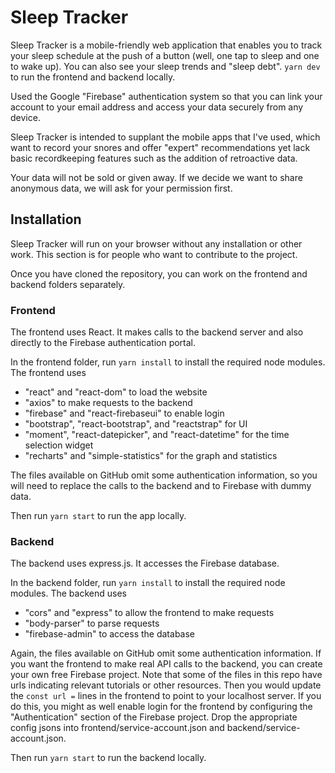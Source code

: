 # Sleep Tracker

Sleep Tracker is a mobile-friendly web application that enables you to track your sleep schedule at the push of a button (well, one tap to sleep and one to wake up). You can also see your sleep trends and "sleep debt". `yarn dev` to run the frontend and backend locally.

Used the Google "Firebase" authentication system so that you can link your account to your email address and access your data securely from any device.


Sleep Tracker is intended to supplant the mobile apps that I've used, which want to record your snores and offer "expert" recommendations yet lack basic recordkeeping features such as the addition of retroactive data.

Your data will not be sold or given away. If we decide we want to share anonymous data, we will ask for your permission first.

## Installation
Sleep Tracker will run on your browser without any installation or other work. This section is for people who want to contribute to the project.

Once you have cloned the repository, you can work on the frontend and backend folders separately.

### Frontend
The frontend uses React. It makes calls to the backend server and also directly to the Firebase authentication portal.

In the frontend folder, run `yarn install` to install the required node modules. The frontend uses
* "react" and "react-dom" to load the website
* "axios" to make requests to the backend
* "firebase" and "react-firebaseui" to enable login
* "bootstrap", "react-bootstrap", and "reactstrap" for UI
* "moment", "react-datepicker", and "react-datetime" for the time selection widget
* "recharts" and "simple-statistics" for the graph and statistics

The files available on GitHub omit some authentication information, so you will need to replace the calls to the backend and to Firebase with dummy data.

Then run `yarn start` to run the app locally.

### Backend
The backend uses express.js. It accesses the Firebase database.

In the backend folder, run `yarn install` to install the required node modules. The backend uses
* "cors" and "express" to allow the frontend to make requests
* "body-parser" to parse requests
* "firebase-admin" to access the database

Again, the files available on GitHub omit some authentication information. If you want the frontend to make real API calls to the backend, you can create your own free Firebase project. Note that some of the files in this repo have urls indicating relevant tutorials or other resources. Then you would update the `const url =` lines in the frontend to point to your localhost server. If you do this, you might as well enable login for the frontend by configuring the "Authentication" section of the Firebase project. Drop the appropriate config jsons into frontend/service-account.json and backend/service-account.json.

Then run `yarn start` to run the backend locally.